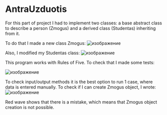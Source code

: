 # AntraUzduotis
For this part of project I had to implement two classes: a base abstract class to describe a person (Zmogus) and a derived class (Studentas) inheriting from it. 

To do that I made a new class Zmogus:
![изображение](https://github.com/aran1ja/AntraUzduotis/assets/147089828/3924bbcd-28cb-4b8f-84c7-0d6bcdbb25ff)

Also, I modified my Studentas class:
![изображение](https://github.com/aran1ja/AntraUzduotis/assets/147089828/f8d725ed-893e-48ff-9ac2-954698307ee9)

This program works with Rules of Five. To check that I made some tests:

![изображение](https://github.com/aran1ja/AntraUzduotis/assets/147089828/9c8607a4-c406-49b1-8eba-46af20af9829)

To check input/output methods it is the best option to run 1 case, where data is entered manually.
To check if I can create Zmogus object, I wrote:
![изображение](https://github.com/aran1ja/AntraUzduotis/assets/147089828/c41668b4-f5e7-4d3a-9f95-ffd940a24e84)

Red wave shows that there is a mistake, which means that Zmogus object creation is not possible.
